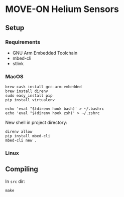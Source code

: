 # MOVE-ON Helium Sensors

## Setup

### Requirements
- GNU Arm Embedded Toolchain
- mbed-cli
- stlink

### MacOS
```
brew cask install gcc-arm-embedded
brew install direnv
sudo easy_install pip
pip install virtualenv

echo 'eval "$(direnv hook bash)' > ~/.bashrc
echo 'eval "$(direnv hook zsh)' > ~/.zshrc
```

New shell in project directory:
```
direnv allow
pip install mbed-cli
mbed-cli new .
```

### Linux

## Compiling
In `src` dir:
```
make
```
